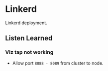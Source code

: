 # Linkerd

Linkerd deployment.

## Listen Learned

### Viz tap not working

- Allow port `8088 - 8089` from cluster to node.
